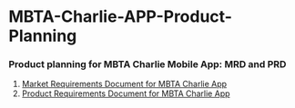 # MBTA-Charlie-APP-Product-Planning
### Product planning for MBTA Charlie Mobile App: MRD and PRD
1. [Market Requirements Document for MBTA Charlie App](PRD_MBTA%20App.pdf)
2. [Product Requirements Document for MBTA Charlie App](PRD_MBTA%20App.pdf)
